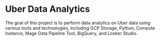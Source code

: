 # Uber Data Analytics

The goal of this project is to perform data analytics on Uber data using various tools and technologies, including GCP Storage, Python, Compute Instance, Mage Data Pipeline Tool, BigQuery, and Looker Studio.
